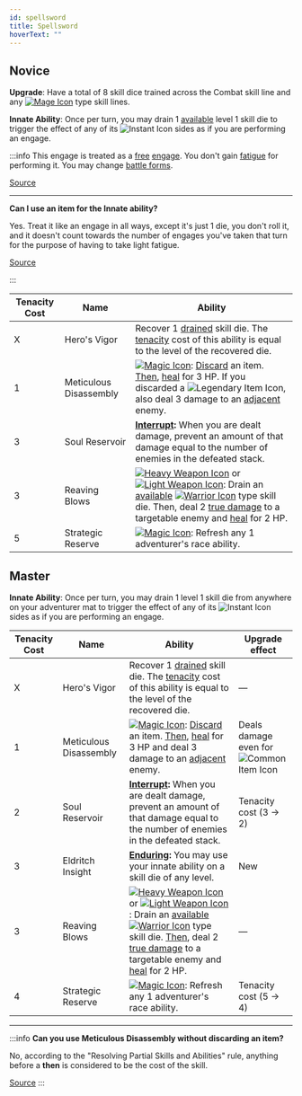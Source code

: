 ```yaml
---
id: spellsword
title: Spellsword
hoverText: ""
---
```


## Novice

**Upgrade**: Have a total of 8 skill dice trained across the Combat skill line and any [<img src="/icons/mage.svg" alt="Mage Icon" className="icon-svg" />](/docs/adventurer/skill-lines/mage) type skill lines.

**Innate Ability**: Once per turn, you may drain 1 [available](/docs/glossary/available) level 1 skill die to trigger the effect of any of its <img src="/icons/instant.svg" alt="Instant Icon" className="icon-svg" /> sides as if you are performing an engage.

:::info
This engage is treated as a [free](/docs/glossary/free) [engage](/docs/battles/adventurer-turn/engage). You don't gain [fatigue](/docs/glossary/fatigue) for performing it. You may change [battle forms](/docs/battles/battle-forms/index).

<a href="https://discord.com/channels/273472391403798528/734891265690304634/1329532592290267137" target="_blank">Source</a>

---

**Can I use an item for the Innate ability?**

Yes. Treat it like an engage in all ways, except it's just 1 die, you don't roll it, and it doesn't count towards the number of engages you've taken that turn for the purpose of having to take light fatigue.

<a href="https://discord.com/channels/273472391403798528/734891265690304634/1334945968281620574" target="_blank">Source</a>

:::

| Tenacity Cost | Name                   | Ability                                                                                                                                                                                                                                                                                                                                                                                                                                                                                                                                                                   |
| ------------- | ---------------------- | ------------------------------------------------------------------------------------------------------------------------------------------------------------------------------------------------------------------------------------------------------------------------------------------------------------------------------------------------------------------------------------------------------------------------------------------------------------------------------------------------------------------------------------------------------------------------- |
| X             | Hero's Vigor           | Recover 1 [drained](/docs/glossary/drained) skill die. The [tenacity](/docs/glossary/tenacity) cost of this ability is equal to the level of the recovered die.                                                                                                                                                                                                                                                                                                                                                                                                           |
| 1             | Meticulous Disassembly | [<img src="/icons/magic.svg" alt="Magic Icon" className="icon-svg" />](/docs/battles/battle-forms/magic): [Discard](/docs/glossary/discard) an item. [Then](/docs/glossary/then), [heal](/docs/glossary/healing) for 3 HP. If you discarded a <img src="/icons/legendary-item.svg" alt="Legendary Item Icon" className="icon-svg" />, also deal 3 damage to an [adjacent](/docs/glossary/adjacent) enemy.                                                                                                                                                                 |
| 3             | Soul Reservoir         | **[Interrupt](/docs/glossary/interrupt):** When you are dealt damage, prevent an amount of that damage equal to the number of enemies in the defeated stack.                                                                                                                                                                                                                                                                                                                                                                                                              |
| 3             | Reaving Blows          | [<img src="/icons/heavy-weapon.svg" alt="Heavy Weapon Icon" className="icon-svg" />](/docs/battles/battle-forms/heavy-weapon) or [<img src="/icons/light-weapon.svg" alt="Light Weapon Icon" className="icon-svg" />](/docs/battles/battle-forms/light-weapon): Drain an [available](/docs/glossary/available) [<img src="/icons/warrior.svg" alt="Warrior Icon" className="icon-svg" />](/docs/adventurer/skill-lines/warrior) type skill die. Then, deal 2 [true damage](/docs/glossary/true-damage) to a targetable enemy and [heal](/docs/glossary/healing) for 2 HP. |
| 5             | Strategic Reserve      | [<img src="/icons/magic.svg" alt="Magic Icon" className="icon-svg" />](/docs/battles/battle-forms/magic): Refresh any 1 adventurer's race ability.                                                                                                                                                                                                                                                                                                                                                                                                                        |

## Master

**Innate Ability**: Once per turn, you may drain 1 level 1 skill die from anywhere on your adventurer mat to trigger the effect of any of its <img src="/icons/instant.svg" alt="Instant Icon" className="icon-svg" /> sides as if you are performing an engage.

| Tenacity Cost | Name                   | Ability                                                                                                                                                                                                                                                                                                                                                                                                                                                                                                                                                                                          | Upgrade effect                                                                                         |
| ------------- | ---------------------- | ------------------------------------------------------------------------------------------------------------------------------------------------------------------------------------------------------------------------------------------------------------------------------------------------------------------------------------------------------------------------------------------------------------------------------------------------------------------------------------------------------------------------------------------------------------------------------------------------ | ------------------------------------------------------------------------------------------------------ |
| X             | Hero's Vigor           | Recover 1 [drained](/docs/glossary/drained) skill die. The [tenacity](/docs/glossary/tenacity) cost of this ability is equal to the level of the recovered die.                                                                                                                                                                                                                                                                                                                                                                                                                                  | —                                                                                                      |
| 1             | Meticulous Disassembly | [<img src="/icons/magic.svg" alt="Magic Icon" className="icon-svg" />](/docs/battles/battle-forms/magic): [Discard](/docs/glossary/discard) an item. [Then](/docs/glossary/then), [heal](/docs/glossary/healing) for 3 HP and deal 3 damage to an [adjacent](/docs/glossary/adjacent) enemy.                                                                                                                                                                                                                                                                                                     | Deals damage even for <img src="/icons/common-item.svg" alt="Common Item Icon" className="icon-svg" /> |
| 2             | Soul Reservoir         | **[Interrupt](/docs/glossary/interrupt):** When you are dealt damage, prevent an amount of that damage equal to the number of enemies in the defeated stack.                                                                                                                                                                                                                                                                                                                                                                                                                                     | Tenacity cost (3 → 2)                                                                                  |
| 3             | Eldritch Insight       | **[Enduring](/docs/glossary/enduring):** You may use your innate ability on a skill die of any level.                                                                                                                                                                                                                                                                                                                                                                                                                                                                                            | New                                                                                                    |
| 3             | Reaving Blows          | [<img src="/icons/heavy-weapon.svg" alt="Heavy Weapon Icon" className="icon-svg" />](/docs/battles/battle-forms/heavy-weapon) or [<img src="/icons/light-weapon.svg" alt="Light Weapon Icon" className="icon-svg" />](/docs/battles/battle-forms/light-weapon): Drain an [available](/docs/glossary/available) [<img src="/icons/warrior.svg" alt="Warrior Icon" className="icon-svg" />](/docs/adventurer/skill-lines/warrior) type skill die. [Then](/docs/glossary/then), deal 2 [true damage](/docs/glossary/true-damage) to a targetable enemy and [heal](/docs/glossary/healing) for 2 HP. | —                                                                                                      |
| 4             | Strategic Reserve      | [<img src="/icons/magic.svg" alt="Magic Icon" className="icon-svg" />](/docs/battles/battle-forms/magic): Refresh any 1 adventurer's race ability.                                                                                                                                                                                                                                                                                                                                                                                                                                               | Tenacity cost (5 → 4)                                                                                  |

---

:::info
**Can you use Meticulous Disassembly without discarding an item?**

No, according to the "Resolving Partial Skills and Abilities" rule, anything before a **then** is considered to be the cost of the skill.

<a href="https://discord.com/channels/273472391403798528/1361396124782694450/1387180604663136356" target="_blank">Source</a>
:::
